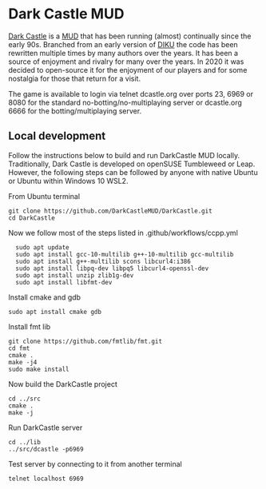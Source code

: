 # Dark Castle MUD

[Dark Castle](http://www.dcastle.org/) is a [MUD](https://en.wikipedia.org/wiki/MUD) that has been running (almost) continually since the early 90s.  Branched from an early version of [DIKU](https://en.wikipedia.org/wiki/DikuMUD) the code has been rewritten multiple times by many authors over the years.  It has been a source of enjoyment and rivalry for many over the years.  In 2020 it was decided to open-source it for the enjoyment of our players and for some nostalgia for those that return for a visit.

The game is available to login via telnet dcastle.org over ports 23, 6969 or 8080 for the standard no-botting/no-multiplaying server or dcastle.org 6666 for the botting/multiplaying server.

## Local development

Follow the instructions below to build and run DarkCastle MUD locally. Traditionally, Dark Castle is developed on openSUSE Tumbleweed or Leap. However, the following steps can be followed by anyone with native Ubuntu or Ubuntu within Windows 10 WSL2.

From Ubuntu terminal

```
git clone https://github.com/DarkCastleMUD/DarkCastle.git
cd DarkCastle
```

Now we follow most of the steps listed in .github/workflows/ccpp.yml

```
  sudo apt update
  sudo apt install gcc-10-multilib g++-10-multilib gcc-multilib
  sudo apt install g++-multilib scons libcurl4:i386
  sudo apt install libpq-dev libpq5 libcurl4-openssl-dev
  sudo apt install unzip zlib1g-dev
  sudo apt install libfmt-dev
```

Install cmake and gdb

```
sudo apt install cmake gdb
```

Install fmt lib

```
git clone https://github.com/fmtlib/fmt.git
cd fmt
cmake .
make -j4
sudo make install
```

Now build the DarkCastle project

```
cd ../src
cmake .
make -j
```

Run DarkCastle server

```
cd ../lib
../src/dcastle -p6969
```

Test server by connecting to it from another terminal

```
telnet localhost 6969
```
